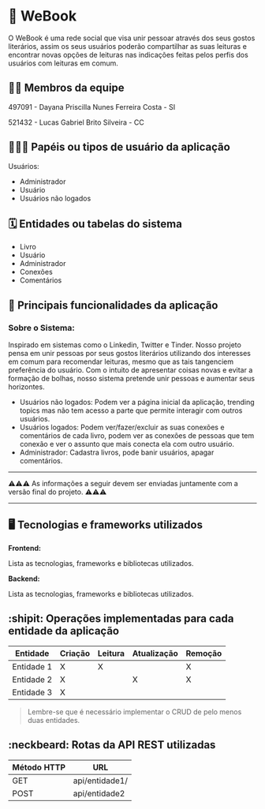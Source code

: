 # :checkered_flag: WeBook

O WeBook é uma rede social que visa unir pessoar através dos seus gostos literários, assim os seus usuários poderão compartilhar as suas leituras e encontrar novas opções de leituras nas indicações feitas pelos perfis dos usuários com leituras em comum.

## :technologist: Membros da equipe

497091 - Dayana Priscilla Nunes Ferreira Costa - SI

521432 - Lucas Gabriel Brito Silveira - CC
## :people_holding_hands: Papéis ou tipos de usuário da aplicação

Usuários:

- Administrador 
- Usuário
- Usuários não logados

## :spiral_calendar: Entidades ou tabelas do sistema

- Livro
- Usuário
- Administrador
- Conexões
- Comentários

## :triangular_flag_on_post:	 Principais funcionalidades da aplicação
 ### Sobre o Sistema:
 
Inspirado em sistemas como o Linkedin, Twitter e Tinder. Nosso projeto pensa em unir pessoas por seus gostos literários utilizando dos interesses em comum para recomendar leituras, mesmo que as tais tangenciem preferência do usuário. Com o intuito de apresentar coisas novas e evitar a formação de bolhas, nosso sistema pretende unir pessoas e aumentar seus horizontes.


- Usuários não logados: Podem ver a página inicial da aplicação, trending topics mas não tem acesso a parte que permite interagir com outros usuários.
- Usuários logados: Podem ver/fazer/excluir as suas conexões e comentários de cada livro, podem ver as conexões de pessoas que tem conexão e ver o assunto que mais conecta ela com outro usuário.
- Administrador: Cadastra livros, pode banir usuários, apagar comentários.



----

:warning::warning::warning: As informações a seguir devem ser enviadas juntamente com a versão final do projeto. :warning::warning::warning:


----

## :desktop_computer: Tecnologias e frameworks utilizados

**Frontend:**

Lista as tecnologias, frameworks e bibliotecas utilizados.

**Backend:**

Lista as tecnologias, frameworks e bibliotecas utilizados.


## :shipit: Operações implementadas para cada entidade da aplicação


| Entidade| Criação | Leitura | Atualização | Remoção |
| --- | --- | --- | --- | --- |
| Entidade 1 | X |  X  |  | X |
| Entidade 2 | X |    |  X | X |
| Entidade 3 | X |    |  |  |

> Lembre-se que é necessário implementar o CRUD de pelo menos duas entidades.

## :neckbeard: Rotas da API REST utilizadas

| Método HTTP | URL |
| --- | --- |
| GET | api/entidade1/|
| POST | api/entidade2 |
